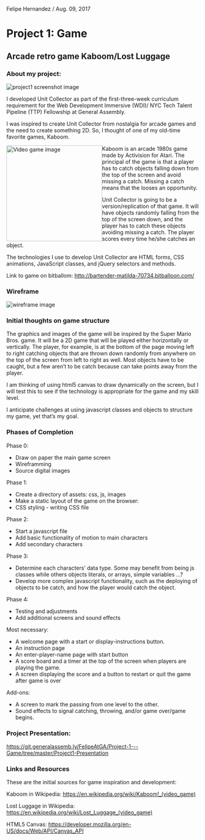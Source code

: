 Felipe Hernandez / Aug. 09, 2017

# Project 1: Game
## Arcade retro game Kaboom/Lost Luggage


### About my project:

![project1 screenshot image](https://git.generalassemb.ly/FelipeAtGA/Project-1---Game/blob/master/img/homescreenScreenshot.png)

I developed Unit Collector as part of the first-three-week curriculum requirement for the Web Development Immersive (WDI)/ NYC Tech Talent Pipeline (TTP) Fellowship at General Assembly.

I was inspired to create Unit Collector from nostalgia for arcade games and the need to create something 2D. So, I thought of one of my old-time favorite games, Kaboom.

<img style="float:left;" src="https://git.generalassemb.ly/FelipeAtGA/Project-1---Game/blob/master/img/kaboomScreenshot.png" alt="Video game image" title="Kaboom by Activision" width="250">Kaboom is an arcade 1980s game made by Activision for Atari. The principal of the game is that a player has to catch objects falling down from the top of the screen and avoid missing a catch. Missing a catch means that the looses an opportunity.

Unit Collector is going to be a version/replication of that game. It will have objects randomly falling from the top of the screen down, and the player has to catch these objects avoiding missing a catch. The player scores every time he/she catches an object.

The technologies I use to develop Unit Collector are HTML forms, CSS animations, JavaScript classes, and jQuery selectors and methods.

Link to game on bitballom: http://bartender-matilda-70734.bitballoon.com/


### Wireframe

![wireframe image](https://git.generalassemb.ly/FelipeAtGA/Project-1---Game/blob/master/img/wireframe.jpg)

### Initial thoughts on game structure

The graphics and images of the game will be inspired by the Super Mario Bros. game. It will be a 2D game that will be played either horizontally or vertically. The player, for example, is at the bottom of the page moving left to right catching objects that are thrown down randomly from anywhere on the top of the screen from left to right as well. Most objects have to be caught, but a few aren’t to be catch because can take points away from the player.

I am thinking of using html5 canvas to draw dynamically on the screen, but I will test this to see if the technology is appropriate for the game and my skill level.

I anticipate challenges at using javascript classes and objects to structure my game, yet that’s my goal.


### Phases of Completion

Phase 0:
- Draw on paper the main game screen
- Wireframming
- Source digital images

Phase 1:
- Create a directory of assets: css, js, images
- Make a static layout of the game on the browser:
- CSS styling - writing CSS file

Phase 2:
- Start a javascript file
- Add basic functionality of motion to main characters
- Add secondary characters

Phase 3:
- Determine each characters’ data type. Some may benefit from being js classes while others objects literals, or arrays, simple variables …?
- Develop more complex javascript functionality, such as the deploying of objects to be catch, and how the player would catch the object.

Phase 4:
- Testing and adjustments
- Add additional screens and sound effects

Most necessary:
- A welcome page with a start or display-instructions button.
- An instruction page
- An enter-player-name page with start button
- A score board and a timer at the top of the screen when players are playing the game.
- A screen displaying the score and a button to restart or quit the game after game is over

Add-ons:
- A screen to mark the passing from one level to the other.
- Sound effects to signal catching, throwing, and/or game over/game begins.

### Project Presentation:

https://git.generalassemb.ly/FelipeAtGA/Project-1---Game/tree/master/Project1-Presentation 

### Links and Resources

These are the initial sources for game inspiration and development:

Kaboom in Wikipedia:
https://en.wikipedia.org/wiki/Kaboom!_(video_game)

Lost Luggage in Wikipedia:
https://en.wikipedia.org/wiki/Lost_Luggage_(video_game)

HTML5 Canvas:
https://developer.mozilla.org/en-US/docs/Web/API/Canvas_API